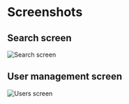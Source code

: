 # Screenshots

## Search screen

![Search screen](/images/search_screen.jpg)

## User management screen
![Users screen](/images/users_screen.jpg)

